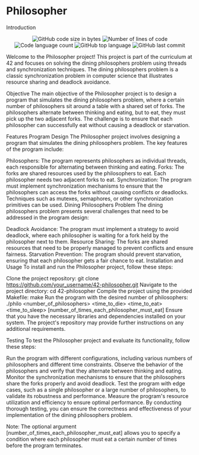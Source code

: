 <h1>Philosopher</h1>
Introduction
<p align="center">
	<img alt="GitHub code size in bytes" src="https://img.shields.io/github/languages/code-size/simon-zerisenay/42_Philosophers?color=lightblue" />
	<img alt="Number of lines of code" src="https://img.shields.io/tokei/lines/github/simon-zerisenay/42_Philosophers?color=critical" />
	<img alt="Code language count" src="https://img.shields.io/github/languages/count/simon-zerisenay/42_Philosophers?color=yellow" />
	<img alt="GitHub top language" src="https://img.shields.io/github/languages/top/simon-zerisenay/42_Philosophers?color=blue" />
	<img alt="GitHub last commit" src="https://img.shields.io/github/last-commit/simon-zerisenay/42_Philosophers?color=green" />
</p>
Welcome to the Philosopher project! This project is part of the curriculum at 42 and focuses on solving the dining philosophers problem using threads and synchronization techniques. The dining philosophers problem is a classic synchronization problem in computer science that illustrates resource sharing and deadlock avoidance.

Objective
The main objective of the Philosopher project is to design a program that simulates the dining philosophers problem, where a certain number of philosophers sit around a table with a shared set of forks. The philosophers alternate between thinking and eating, but to eat, they must pick up the two adjacent forks. The challenge is to ensure that each philosopher can successfully eat without causing a deadlock or starvation.

Features
Program Design
The Philosopher project involves designing a program that simulates the dining philosophers problem. The key features of the program include:

Philosophers: The program represents philosophers as individual threads, each responsible for alternating between thinking and eating.
Forks: The forks are shared resources used by the philosophers to eat. Each philosopher needs two adjacent forks to eat.
Synchronization: The program must implement synchronization mechanisms to ensure that the philosophers can access the forks without causing conflicts or deadlocks. Techniques such as mutexes, semaphores, or other synchronization primitives can be used.
Dining Philosophers Problem
The dining philosophers problem presents several challenges that need to be addressed in the program design:

Deadlock Avoidance: The program must implement a strategy to avoid deadlock, where each philosopher is waiting for a fork held by the philosopher next to them.
Resource Sharing: The forks are shared resources that need to be properly managed to prevent conflicts and ensure fairness.
Starvation Prevention: The program should prevent starvation, ensuring that each philosopher gets a fair chance to eat.
Installation and Usage
To install and run the Philosopher project, follow these steps:

Clone the project repository: git clone https://github.com/your_username/42-philosopher.git
Navigate to the project directory: cd 42-philosopher
Compile the project using the provided Makefile: make
Run the program with the desired number of philosophers: ./philo <number_of_philosophers> <time_to_die> <time_to_eat> <time_to_sleep> [number_of_times_each_philosopher_must_eat]
Ensure that you have the necessary libraries and dependencies installed on your system. The project's repository may provide further instructions on any additional requirements.

Testing
To test the Philosopher project and evaluate its functionality, follow these steps:

Run the program with different configurations, including various numbers of philosophers and different time constraints.
Observe the behavior of the philosophers and verify that they alternate between thinking and eating.
Monitor the synchronization mechanisms to ensure that the philosophers share the forks properly and avoid deadlock.
Test the program with edge cases, such as a single philosopher or a large number of philosophers, to validate its robustness and performance.
Measure the program's resource utilization and efficiency to ensure optimal performance.
By conducting thorough testing, you can ensure the correctness and effectiveness of your implementation of the dining philosophers problem.

Note: The optional argument [number_of_times_each_philosopher_must_eat] allows you to specify a condition where each philosopher must eat a certain number of times before the program terminates.

